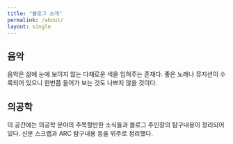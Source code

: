 ```yaml
---
title: "블로그 소개"
permalink: /about/
layout: single
---
```


## 음악

음악은 삶에 눈에 보이지 않는 다채로운 색을 입혀주는 존재다.
좋은 노래나 뮤지션이 수록되어 있으니 한번쯤 들어가 보는 것도 나쁘지 않을 것이다.

## 의공학

이 공간에는 의공학 분야의 주목할만한 소식들과 블로그 주인장의 탐구내용이 정리되어 있다.
신문 스크랩과 ARC 탐구내용 등을 위주로 정리했다. 
